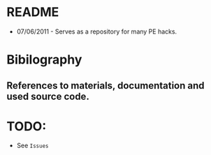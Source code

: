 # README
* 07/06/2011 - Serves as a repository for many PE hacks.

# Bibilography
## References to materials, documentation and used source code. 

# TODO:
* See `Issues`
